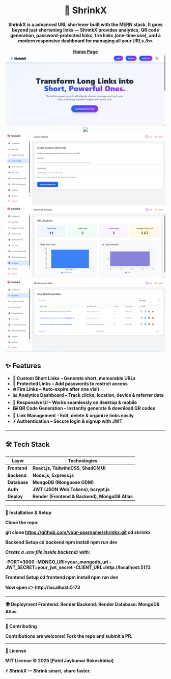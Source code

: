 <h1 align="center">🚀 ShrinkX</h1>  
<p align="center">  
  <b>ShrinkX is a advanced URL shortener built with the MERN stack. It goes beyond just shortening links — ShrinkX provides analytics, QR code generation, password-protected links, fire links (one-time use), and a modern responsive dashboard for managing all your URLs./b>  
  <br />  
  <br />  
  <a href="https://github.com/your-username/shrinkx"><b>Home Page</b><img src="https://github.com/JayP2006/Urlshortner/blob/main/FRONTEND/public/Screenshot%20(176).png" /></a>  
  <a href="https://github.com/your-username/shrinkx"><img src="https://github.com/JayP2006/Urlshortner/blob/main/FRONTEND/public/Screenshot%20(177).pnge" /></a>  
  <a href="https://github.com/your-username/shrinkx"><img src="https://github.com/JayP2006/Urlshortner/blob/main/FRONTEND/public/Screenshot%20(178).png" /></a> 
  <a href="https://github.com/your-username/shrinkx"><img src="https://github.com/JayP2006/Urlshortner/blob/main/FRONTEND/public/Screenshot%20(179).png" /></a>  
  <a href="https://github.com/your-username/shrinkx"><img src="https://github.com/JayP2006/Urlshortner/blob/main/FRONTEND/public/Screenshot%20(180).png" /></a>  
     
</p>  

## ✨ Features  

- 🔗 **Custom Short Links** – Generate short, memorable URLs  
- 🔐 **Protected Links** – Add passwords to restrict access  
- 🔥 **Fire Links** – Auto-expire after one visit  
- 📊 **Analytics Dashboard** – Track clicks, location, device & referrer data  
- 📱 **Responsive UI** – Works seamlessly on desktop & mobile  
- 🖼 **QR Code Generation** – Instantly generate & download QR codes  
- 📂 **Link Management** – Edit, delete & organize links easily  
- ⚡ **Authentication** – Secure login & signup with JWT  

---

## 🛠️ Tech Stack  

| Layer        | Technologies |
|--------------|--------------|
| **Frontend** | React.js, TailwindCSS, ShadCN UI |
| **Backend**  | Node.js, Express.js |
| **Database** | MongoDB (Mongoose ODM) |
| **Auth**     | JWT (JSON Web Tokens), bcrypt.js |
| **Deploy**   | Render (Frontend & Backend), MongoDB Atlas |

---
🚀 Installation & Setup

Clone the repo:

git clone https://github.com/your-username/shrinkx.git
cd shrinkx

**Backend Setup**
cd backend
npm install
npm run dev


*Create a .env file inside backend/ with*:

-PORT=3000
-MONGO_URI=your_mongodb_uri
-JWT_SECRET=your_jwt_secret
-CLIENT_URL=http://localhost:5173

**Frontend Setup**
cd frontend
npm install
npm run dev

Now open 👉 http://localhost:5173

---
**🌍 Deployment**
Frontend: Render
Backend: Render
Database: MongoDB Atlas

---
**🤝 Contributing**

Contributions are welcome! Fork the repo and submit a PR.

---
**📜 License**

MIT License © 2025 [Patel Jaykumar Rakeshbhai]

⚡ ShrinkX — Shrink smart, share faster.





